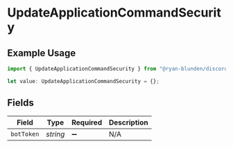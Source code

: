 # UpdateApplicationCommandSecurity

## Example Usage

```typescript
import { UpdateApplicationCommandSecurity } from "@ryan-blunden/discord/models/operations";

let value: UpdateApplicationCommandSecurity = {};
```

## Fields

| Field              | Type               | Required           | Description        |
| ------------------ | ------------------ | ------------------ | ------------------ |
| `botToken`         | *string*           | :heavy_minus_sign: | N/A                |